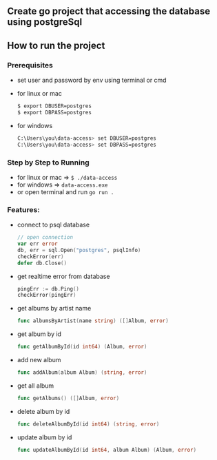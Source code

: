 ## Create go project that accessing the database using postgreSql

## How to run the project

### Prerequisites

- set user and password by env using terminal or cmd

- for linux or mac

  ```bash
  $ export DBUSER=postgres
  $ export DBPASS=postgres
  ```

  

- for windows

  ```bash
  C:\Users\you\data-access> set DBUSER=postgres
  C:\Users\you\data-access> set DBPASS=postgres
  ```

### Step by Step to Running

- for linux or mac => `$ ./data-access`
- for windows => `data-access.exe`
- or open terminal and run `go run .`

### Features:

- connect to psql database

  ```go
  // open connection
  var err error
  db, err = sql.Open("postgres", psqlInfo)
  checkError(err)
  defer db.Close()
  ```

  

- get realtime error from database

  ```go
  pingErr := db.Ping()
  checkError(pingErr)
  ```

  

- get albums by artist name

  ```go
  func albumsByArtist(name string) ([]Album, error)
  ```

  

- get album by id

  ```go
  func getAlbumById(id int64) (Album, error)
  ```

  

- add new album

  ```go
  func addAlbum(album Album) (string, error)
  ```

  

- get all album

  ```go
  func getAlbums() ([]Album, error)
  ```

  

- delete album by id

  ```go
  func deleteAlbumById(id int64) (string, error)
  ```

  

- update album by id

  ```go
  func updateAlbumById(id int64, album Album) (Album, error)
  ```

  
